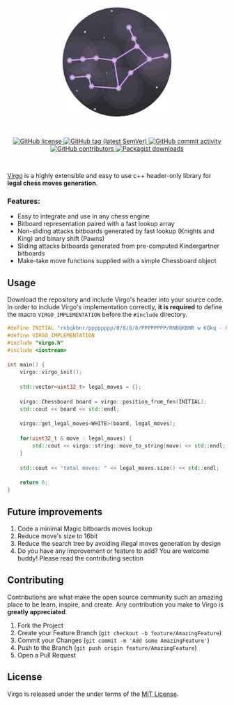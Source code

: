 <br/>
<p align="center">
    <a href="https://sulu.io/" target="_blank">
        <img width="250px" src="https://github.com/gianmarcopicarella/virgo/blob/master/virgo_rounded_logo.png?raw=true" alt="Sulu logo">
    </a>
</p>

<br/>
<p align="center">
    <a href="https://github.com/gianmarcopicarella/virgo/blob/master/LICENSE" target="_blank">
        <img src="https://img.shields.io/github/license/gianmarcopicarella/virgo.svg" alt="GitHub license">
    </a>
    <a href="https://github.com/gianmarcopicarella/virgo/releases" target="_blank">
        <img src="https://img.shields.io/github/tag/gianmarcopicarella/virgo.svg" alt="GitHub tag (latest SemVer)">
    </a>
    <a href="https://github.com/gianmarcopicarella/virgo/commits/master" target="_blank">
        <img src="https://img.shields.io/github/commit-activity/y/gianmarcopicarella/virgo.svg" alt="GitHub commit activity">
    </a>
    <a href="https://github.com/gianmarcopicarella/virgo/graphs/contributors" target="_blank">
        <img src="https://img.shields.io/github/contributors-anon/gianmarcopicarella/virgo.svg" alt="GitHub contributors">
    </a>
    <a href="https://packagist.org/packages/gianmarcopicarella/virgo" target="_blank">
        <img src="https://img.shields.io/packagist/dt/gianmarcopicarella/virgo.svg" alt="Packagist downloads">
    </a>
</p>
<br/>

[Virgo](https://github.com/gianmarcopicarella/virgo) is a highly extensible and easy to use c++ header-only library for **legal chess moves generation**.

### Features:
* Easy to integrate and use in any chess engine
* Bitboard representation paired with a fast lookup array
* Non-sliding attacks bitboards generated by fast lookup (Knights and King) and binary shift (Pawns)
* Sliding attacks bitboards generated from pre-computed Kindergartner bitboards
* Make-take move functions supplied with a simple Chessboard object

## Usage
Download the repository and include Virgo's header into your source code. In order to include Virgo's implementation correctly, **it is required** to define the macro ```VIRGO_IMPLEMENTATION``` before the ```#include``` directory.
```c++
#define INITIAL "rnbqkbnr/pppppppp/8/8/8/8/PPPPPPPP/RNBQKBNR w KQkq - 0 1"
#define VIRGO_IMPLEMENTATION
#include "virgo.h"
#include <iostream>

int main() {
    virgo::virgo_init();
    
    std::vector<uint32_t> legal_moves = {};
    
    virgo::Chessboard board = virgo::position_from_fen(INITIAL);
    std::cout << board << std::endl;
    
    virgo::get_legal_moves<WHITE>(board, legal_moves);
    
    for(uint32_t & move : legal_moves) {
        std::cout << virgo::string::move_to_string(move) << std::endl;
    }
    
    std::cout << "total moves: " << legal_moves.size() << std::endl;
    
    return 0;
}
```

<!-- FUTURE IMPROVEMENTS -->
## Future improvements

1. Code a minimal Magic bitboards moves lookup 
2. Reduce move's size to 16bit
3. Reduce the search tree by avoiding illegal moves generation by design
4. Do you have any improvement or feature to add? You are welcome buddy! Please read the contributing section

<!-- CONTRIBUTING -->
## Contributing

Contributions are what make the open source community such an amazing place to be learn, inspire, and create. Any contribution you make to Virgo is **greatly appreciated**.

1. Fork the Project
2. Create your Feature Branch (`git checkout -b feature/AmazingFeature`)
3. Commit your Changes (`git commit -m 'Add some AmazingFeature'`)
4. Push to the Branch (`git push origin feature/AmazingFeature`)
5. Open a Pull Request

## License
Virgo is released under the under terms of the [MIT License](LICENSE).
